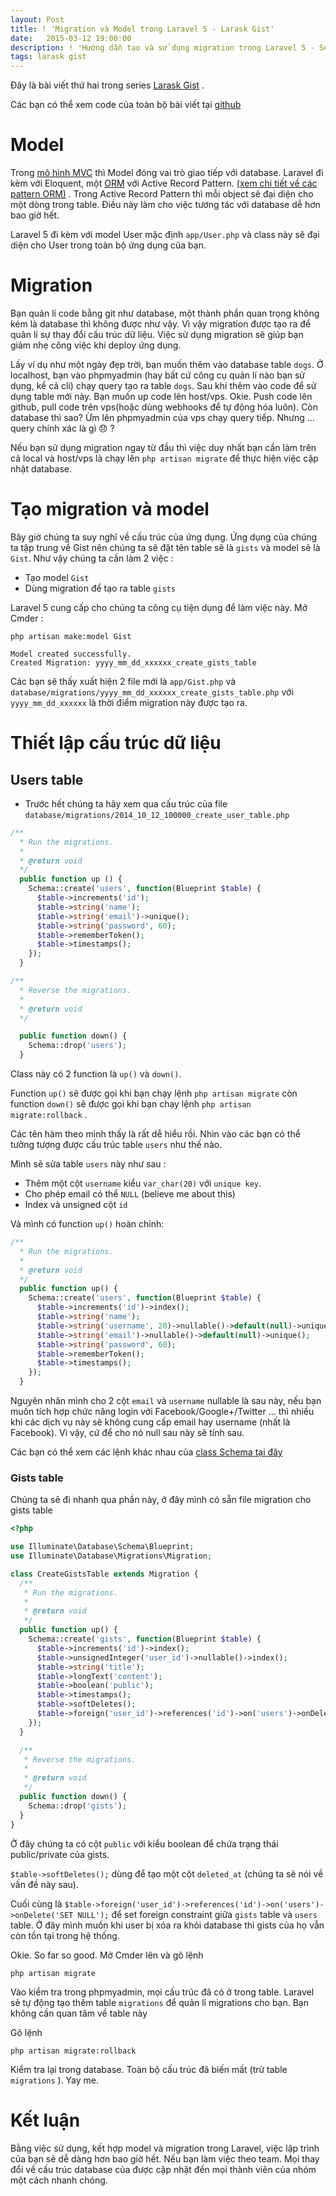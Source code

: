 ```yaml
---
layout: Post
title: ! 'Migration và Model trong Laravel 5 - Larask Gist'
date:   2015-03-12 19:00:00
description: ! 'Hướng dẫn tạo và sử dụng migration trong Laravel 5 - Series Larask Gist'
tags: larask gist
---
```


Đây là bài viết thứ hai trong series [Larask Gist](/gioi-thieu-series-larask-gist/) .

Các bạn có thể xem code của toàn bộ bài viết tại [github](https://github.com/Larask/gist/tree/d3e5e96139fce98e028834035bb41759fd49b62e)

# Model

Trong [mô hình MVC](/tim-hieu-mo-hinh-mvc-la-gi/) thì Model đóng vai trò giao tiếp với database. Laravel đi kèm với Eloquent, một [ORM](http://yhoc.co/orm-eloquent)  với Active Record Pattern. [(xem chi tiết về các pattern ORM)](http://yhoc.co/active-record-data-mapper) . Trong Active Record Pattern thì mỗi object sẽ đại diện cho một dòng trong table. Điều này làm cho việc tương tác với database dễ hơn bao giờ hết.

Laravel 5 đi kèm với model User mặc định `app/User.php` và class này sẽ đại diện cho User trong toàn bộ ứng dụng của bạn.

# Migration

Bạn quản lí code bằng git như database, một thành phần quan trọng không kém là database thì không được như vậy. Vì vậy migration được tạo ra để quản lí sự thay đổi cấu trúc dữ liệu. Việc sử dụng migration sẽ giúp bạn giảm nhẹ công việc khi deploy ứng dụng.

Lấy ví dụ như một ngày đẹp trời, bạn muốn thêm vào database table `dogs`. Ở localhost, bạn vào phpmyadmin (hay bất cứ công cụ quản lí nào bạn sử dụng, kể cả cli) chạy query tạo ra table `dogs`. Sau khi thêm vào code để sử dụng table mới này.
Bạn muốn up code lên host/vps. Okie. Push code lên github, pull code trên vps(hoặc dùng webhooks để tự động hóa luôn). Còn database thì sao? Ừm lên phpmyadmin của vps chạy query tiếp. Nhưng ... query chính xác là gì :disappointed: ?

Nếu bạn sử dụng migration ngay từ đầu thì việc duy nhất bạn cần làm trên cả local và host/vps là chạy lên `php artisan migrate` để thực hiện việc cập nhật database.

# Tạo migration và model

Bây giờ chúng ta suy nghĩ về cấu trúc của ứng dụng. Ứng dụng của chúng ta tập trung về Gist nên chúng ta sẽ đặt tên table sẽ là `gists` và model sẽ là `Gist`. Như vậy chúng ta cần làm 2 việc :

- Tạo model `Gist`
- Dùng migration để tạo ra table `gists`

Laravel 5 cung cấp cho chúng ta công cụ tiện dụng để làm việc này. Mở Cmder :

```shell
php artisan make:model Gist

Model created successfully.
Created Migration: yyyy_mm_dd_xxxxxx_create_gists_table
```

Các bạn sẽ thấy xuất hiện 2 file mới là `app/Gist.php` và `database/migrations/yyyy_mm_dd_xxxxxx_create_gists_table.php` với `yyyy_mm_dd_xxxxxx` là thời điểm migration này được tạo ra.

# Thiết lập cấu trúc dữ liệu

## Users table

- Trước hết chúng ta hãy xem qua cấu trúc của file `database/migrations/2014_10_12_100000_create_user_table.php`

```php
/**
  * Run the migrations.
  *
  * @return void
  */
  public function up () {
    Schema::create('users', function(Blueprint $table) {
      $table->increments('id');
      $table->string('name');
      $table->string('email')->unique();
      $table->string('password', 60);
      $table->rememberToken();
      $table->timestamps();
    });
  }

/**
  * Reverse the migrations.
  *
  * @return void
  */

  public function down() {
    Schema::drop('users');
  }
```

Class này có 2 function là `up()` và `down()`.

Function `up()` sẽ được gọi khi bạn chạy lệnh `php artisan migrate`
còn function `down()` sẽ được gọi khi bạn chạy lệnh `php artisan migrate:rollback` .

Các tên hàm theo mình thấy là rất dễ hiểu rồi. Nhìn vào các bạn có thể tưởng tượng được cấu trúc table `users` như thế nào.

Mình sẽ sửa table `users` này như sau :

- Thêm một cột `username` kiểu `var_char(20)` với `unique key`.
- Cho phép email có thể `NULL`  (believe me about this)
- Index và unsigned cột `id`

Và mình có function `up()` hoàn chỉnh:

```php
/**
  * Run the migrations.
  *
  * @return void
  */
  public function up() {
    Schema::create('users', function(Blueprint $table) {
      $table->increments('id')->index();
      $table->string('name');
      $table->string('username', 20)->nullable()->default(null)->unique();
      $table->string('email')->nullable()->default(null)->unique();
      $table->string('password', 60);
      $table->rememberToken();
      $table->timestamps();
    });
  }
```

Nguyên nhân mình cho 2 cột `email` và `username` nullable là sau này,
nếu bạn muốn tích hợp chức năng login với Facebook/Google+/Twitter ...
thì nhiều khi các dịch vụ này sẽ không cung cấp email hay username (nhất là Facebook).
Vì vậy, cứ để cho nó null sau này sẽ tính sau.

Các bạn có thể xem các lệnh khác nhau của
[class Schema tại đây](http://laravel.com/docs/5.0/schema)

### Gists table

Chúng ta sẽ đi nhanh qua phần này, ở đây mình có sẵn file migration cho gists table

```php
<?php

use Illuminate\Database\Schema\Blueprint;
use Illuminate\Database\Migrations\Migration;

class CreateGistsTable extends Migration {
  /**
   * Run the migrations.
   *
   * @return void
   */
  public function up() {
    Schema::create('gists', function(Blueprint $table) {
      $table->increments('id')->index();
      $table->unsignedInteger('user_id')->nullable()->index();
      $table->string('title');
      $table->longText('content');
      $table->boolean('public');
      $table->timestamps();
      $table->softDeletes();
      $table->foreign('user_id')->references('id')->on('users')->onDelete('SET NULL');
    });
  }

  /**
   * Reverse the migrations.
   *
   * @return void
   */
  public function down() {
    Schema::drop('gists');
  }
}
```

Ở đây chúng ta có cột `public` với kiểu boolean để chứa trạng thái public/private của gists.

`$table->softDeletes();` dùng để tạo một cột `deleted_at` (chúng ta sẽ nói về vấn đề này sau).

Cuối cùng là `$table->foreign('user_id')->references('id')->on('users')->onDelete('SET NULL');` để set foreign constraint giữa `gists` table và `users` table. Ở đây mình muốn khi user bị xóa ra khỏi database thì gists của họ vẫn còn tồn tại trong hệ thống.

Okie. So far so good. Mở Cmder lên và gõ lệnh

```shell
php artisan migrate
```

Vào kiểm tra trong phpmyadmin, mọi cấu trúc đã có ở trong table. Laravel sẽ tự động tạo thêm table `migrations` để quản lí migrations cho bạn. Bạn không cần quan tâm về table này

Gõ lệnh

```shell
php artisan migrate:rollback
```

Kiểm tra lại trong database. Toàn bộ cấu trúc đã biến mất (trừ table `migrations` ). Yay me.

# Kết luận

Bằng việc sử dụng, kết hợp model và migration trong Laravel, việc lập trình của bạn sẽ dễ dàng hơn bao giờ hết. Nếu bạn làm việc theo team. Mọi thay đổi về cấu trúc database của được cập nhật đến mọi thành viên của nhóm một cách nhanh chóng.
